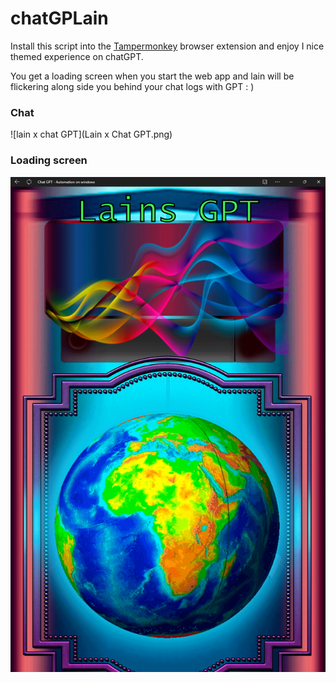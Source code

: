 # chatGPLain
Install this script into the [Tampermonkey](https://www.tampermonkey.net/) browser extension and enjoy I nice themed experience on chatGPT.

You get a loading screen when you start the web app and lain will be flickering along side you behind your chat logs with GPT : )

### Chat
![lain x chat GPT](Lain x Chat GPT.png)

### Loading screen
![loading](Loading.png)
